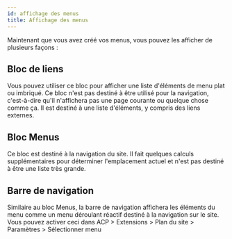 ```yaml
---
id: affichage des menus
title: Affichage des menus
---
```


Maintenant que vous avez créé vos menus, vous pouvez les afficher de plusieurs façons :

## Bloc de liens

Vous pouvez utiliser ce bloc pour afficher une liste d'éléments de menu plat ou imbriqué. Ce bloc n'est pas destiné à être utilisé pour la navigation, c'est-à-dire qu'il n'affichera pas une page courante ou quelque chose comme ça. Il est destiné à une liste d'éléments, y compris des liens externes.

## Bloc Menus

Ce bloc est destiné à la navigation du site. Il fait quelques calculs supplémentaires pour déterminer l'emplacement actuel et n'est pas destiné à être une liste très grande.

## Barre de navigation

Similaire au bloc Menus, la barre de navigation affichera les éléments du menu comme un menu déroulant réactif destiné à la navigation sur le site. Vous pouvez activer ceci dans ACP > Extensions > Plan du site > Paramètres > Sélectionner menu